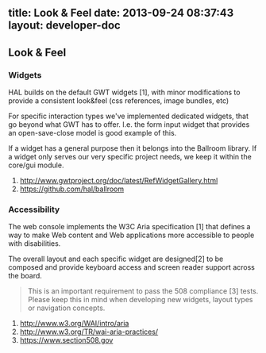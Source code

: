 title: Look & Feel
date: 2013-09-24 08:37:43
layout: developer-doc
---

## Look & Feel
### Widgets

HAL builds on the default GWT widgets [1], with minor modifications to provide a consistent look&feel (css references, image bundles, etc)

For specific interaction types we've implemented dedicated widgets, that go beyond what GWT has to offer. I.e. the form input widget that provides an open-save-close model is good example of this.

If a widget has a general purpose then it belongs into the Ballroom library. If a widget only serves our very specific project needs, we keep it within the core/gui module.

1. http://www.gwtproject.org/doc/latest/RefWidgetGallery.html
2. https://github.com/hal/ballroom

### Accessibility
The web console implements the W3C Aria specification [1] that defines a way to make Web content and Web applications more accessible to people with disabilities.

The overall layout and each specific widget are designed[2] to be composed and provide keyboard access and screen reader support across the board.

> <i class="icon-exclamation-sign"></i> This is an important requirement to pass the 508 compliance [3] tests.
>Please keep this in mind when developing new widgets, layout types or navigation concepts.

1. http://www.w3.org/WAI/intro/aria
2. http://www.w3.org/TR/wai-aria-practices/
3. https://www.section508.gov

